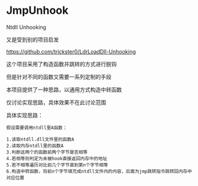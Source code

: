 # JmpUnhook
Ntdll Unhooking

又是受到别的项目启发

https://github.com/trickster0/LdrLoadDll-Unhooking

这个项目采用了构造函数并跳转的方式进行脱钩

但是针对不同的函数又需要一系列定制的手段

本项目提供了一种思路，以通用方式构造中转函数

仅讨论实现思路，具体效果不在此讨论范围

具体实现思路：
```
假设需要调用ntdll里A函数：

1.读取ntdll.dll文件里的函数A
2.读取内存ntdll里的函数A
3.判断这两个的函数前两个字节是否相等
4.若相等则判定为未被hook直接返回内存中的地址 
5.若不相等遍历对比前几个字节直到第n个字节相等
6.构造中转函数，将前n个字节填充成ntdll文件内的内容，后面为jmp跳转指令跳转回内存中对应位置

```
